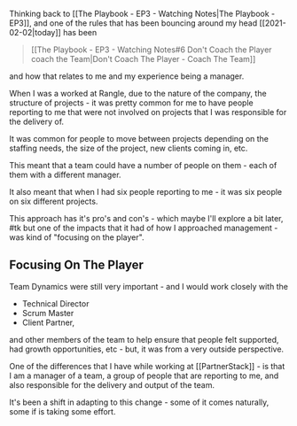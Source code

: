 Thinking back to [[The Playbook - EP3 - Watching Notes|The Playbook - EP3]], and one of the rules that has been bouncing around my head [[2021-02-02|today]] has been


> [[The Playbook - EP3 - Watching Notes#6 Don't Coach the Player coach the Team|Don't Coach The Player - Coach The Team]]

and how that relates to me and my experience being a manager.

When I was a worked at Rangle, due to the nature of the company, the structure of projects - it was pretty common for me to have people reporting to me that were not involved on projects that I was responsible for the delivery of.

It was common for people to move between projects depending on the staffing needs, the size of the project, new clients coming in, etc.

This meant that a team could have a number of people on them - each of them with a different manager.

It also meant that when I had six people reporting to me - it was six people on six different projects.

This approach has it's pro's and con's - which maybe I'll explore a bit later, #tk but one of the impacts that it had of how I approached management - was kind of "focusing on the player".

## Focusing On The Player

Team Dynamics were still very important - and I would work closely with the 

- Technical Director 
- Scrum Master 
- Client Partner, 

and other members of the team to help ensure that people felt supported, had growth opportunities, etc - but, it was from a very outside perspective. 

One of the differences that I have while working at [[PartnerStack]] - is that I am a manager of a team, a group of people that are reporting to me, and also responsible for the delivery and output of the team. 

It's been a shift in adapting to this change - some of it comes naturally, some if is taking some effort. 